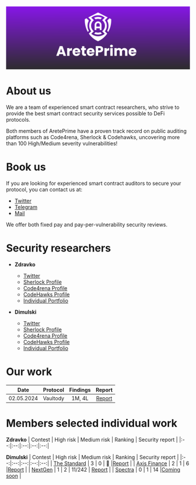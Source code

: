 ![alt text](BannerAretePrime.png)

# About us
We are a team of experienced smart contract researchers, who strive to provide the best smart contract security services possible to DeFi protocols.

Both members of AretePrime have a proven track record on public auditing platforms such as Code4rena, Sherlock & Codehawks, uncovering more than 100 High/Medium severity vulnerabilities!

# Book us
If you are looking for experienced smart contract auditors to secure your protocol, you can contact us at:

- [Twitter](https://x.com/AretePrime)
- [Telegram](https://t.me/dimulski)
- [Mail](dimulski@areteprime.xyz)

We offer both fixed pay and pay-per-vulnerability security reviews.

# Security researchers
- **Zdravko**
   - [Twitter]()
   - [Sherlock Profile]()
   - [Code4rena Profile]()
   - [CodeHawks Profile]()
   - [Individual Portfolio]()
     
- **Dimulski**
   - [Twitter](https://x.com/dimulskiatanas)
   - [Sherlock Profile](https://audits.sherlock.xyz/watson/dimulski)
   - [Code4rena Profile](https://code4rena.com/@dimulski)
   - [CodeHawks Profile](https://www.codehawks.com/profile/clk4159y3002smb089da6c13f)
   - [Individual Portfolio](https://github.com/AtanasDimulski)

# Our work
| Date | Protocol | Findings | Report | 
|:--:|:--:|:--:|:--:|
| 02.05.2024 | Vaultody | 1M, 4L |[Report](https://github.com/AtanasDimulski/Portfolio/edit/main/Dimulski/CodeHawks/1.%20Beedle/Beedle%20Report.md) |

# Members selected individual work
**Zdravko**
| Contest | High risk | Medium risk | Ranking | Security report | 
|:--:|:--:|:--:|:--:|:--:|

**Dimulski**
| Contest | High risk | Medium risk | Ranking | Security report | 
|:--:|:--:|:--:|:--:|:--:|
| [The Standard](https://www.codehawks.com/contests/clql6lvyu0001mnje1xpqcuvl) | 3 | 0 | 🥇 |[Report](https://github.com/AtanasDimulski/Portfolio/blob/main/Dimulski/CodeHawks/2.%20The%20Standard/The%20Standard%20Report.md) |
| [Axis Finance](https://audits.sherlock.xyz/contests/206) | 2 | 1 | 6 |[Report](https://github.com/AtanasDimulski/Portfolio/blob/main/Dimulski/Sherlock/4.%20Axis%20Finance/Axis%20Finance%20Report.md) |
| [NextGen](https://code4rena.com/contests/2023-10-nextgen#top) | 1 | 2 | 11/242 | [Report](https://github.com/AtanasDimulski/Portfolio/blob/main/Dimulski/Code4rena/2.%20NextGen/NextGen%20Report.md) |
| [Spectra](https://code4rena.com/audits/2024-02-spectra#top) | 0 | 1 | 14 |[Coming soon](https://github.com/AtanasDimulski/Portfolio/blob/main/Dimulski/Code4rena/6.%20Spectra/Spectra%20Report.md) |
